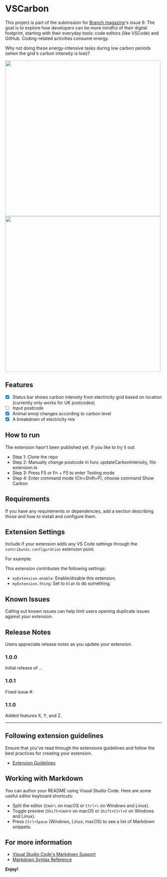 # VSCarbon
This project is part of the submission for [Branch magazine](https://branch.climateaction.tech/)'s issue 9. The goal is to explore how developers can be more mindful of their digital footprint, starting with their everyday tools: code editors (like VSCode) and GitHub. Coding-related activities consume energy.

Why not doing these energy-intensive tasks during low carbon periods (when the grid's carbon intensity is low)?

<img src="https://github.com/user-attachments/assets/c4433f56-9278-47ea-a6e1-d1e1cc27ae9a" width="500"/>
<img src="https://github.com/user-attachments/assets/c0192d58-6444-4963-9a8c-97d109ec3518" width="500"/>




## Features

- [x] Status bar shows carbon intensity from electricity grid based on location (currently only works for UK postcodes)
- [ ] Input postcode
- [x] Animal emoji changes according to carbon level
- [x] A breakdown of electricity mix

## How to run
The extension hasn't been published yet. If you like to try it out:
- Step 1: Clone the repo
- Step 2: Manually change postcode in func updateCarbonIntensity, file extension.ts
- Step 3: Press F5 or Fn + F5 to enter Testing mode
- Step 4: Enter command mode (Ctr+Shift+P), choose command Show Carbon
  
## Requirements

If you have any requirements or dependencies, add a section describing those and how to install and configure them.

## Extension Settings

Include if your extension adds any VS Code settings through the `contributes.configuration` extension point.

For example:

This extension contributes the following settings:

* `myExtension.enable`: Enable/disable this extension.
* `myExtension.thing`: Set to `blah` to do something.

## Known Issues

Calling out known issues can help limit users opening duplicate issues against your extension.

## Release Notes

Users appreciate release notes as you update your extension.

### 1.0.0

Initial release of ...

### 1.0.1

Fixed issue #.

### 1.1.0

Added features X, Y, and Z.

---

## Following extension guidelines

Ensure that you've read through the extensions guidelines and follow the best practices for creating your extension.

* [Extension Guidelines](https://code.visualstudio.com/api/references/extension-guidelines)

## Working with Markdown

You can author your README using Visual Studio Code. Here are some useful editor keyboard shortcuts:

* Split the editor (`Cmd+\` on macOS or `Ctrl+\` on Windows and Linux).
* Toggle preview (`Shift+Cmd+V` on macOS or `Shift+Ctrl+V` on Windows and Linux).
* Press `Ctrl+Space` (Windows, Linux, macOS) to see a list of Markdown snippets.

## For more information

* [Visual Studio Code's Markdown Support](http://code.visualstudio.com/docs/languages/markdown)
* [Markdown Syntax Reference](https://help.github.com/articles/markdown-basics/)

**Enjoy!**
